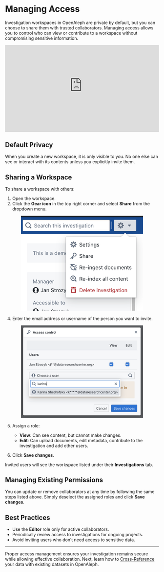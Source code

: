 # Managing Access

Investigation workspaces in OpenAleph are private by default, but you can choose to share them with trusted collaborators. Managing access allows you to control who can view or contribute to a workspace without compromising sensitive information.

<div>
  <div style="position:relative;padding-top:56.25%;">
    <iframe src="https://www.youtube-nocookie.com/embed/T6V3jHxD6Ig?si=QnZ4HTv-rMspGgv9" frameborder="0" allowfullscreen
      style="position:absolute;top:0;left:0;width:100%;height:100%;"></iframe>
  </div>
</div>


## Default Privacy

When you create a new workspace, it is only visible to you. No one else can see or interact with its contents unless you explicitly invite them.

## Sharing a Workspace

To share a workspace with others:

1. Open the workspace.
2. Click the **Gear icon** in the top right corner and select **Share** from the dropdown menu.
<div align="center">
  <img src="../../assets/images/investigation_settings.png" alt="Screenshot of the investigation settings menu" width="400"/>
</div>

4. Enter the email address or username of the person you want to invite.
<div align="center">
  <img src="../../assets/images/share_access.png" alt="Screenshot of the investigation sharing menu" width="400"/>
</div>

5. Assign a role:
	- **View**: Can see content, but cannot make changes.
	- **Edit**: Can upload documents, edit metadata, contribute to the investigation and add other users.

6. Click **Save changes**.

Invited users will see the workspace listed under their **Investigations** tab.

## Managing Existing Permissions

You can update or remove collaborators at any time by following the same steps listed above. Simply deselect the assigned roles and click **Save changes**.

## Best Practices

- Use the **Editor** role only for active collaborators.
- Periodically review access to investigations for ongoing projects.
- Avoid inviting users who don’t need access to sensitive data.

---

Proper access management ensures your investigation remains secure while allowing effective collaboration. Next, learn how to [Cross-Reference](cross-reference.md) your data with existing datasets in OpenAleph.

